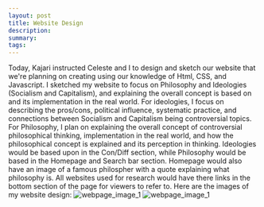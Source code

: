 ```yaml
---
layout: post
title: Website Design
description: 
summary: 
tags: 
---
```

Today, Kajari instructed Celeste and I to design and sketch our website that we're planning on creating using our knowledge of Html, CSS, and Javascript. I sketched my website to focus on Philosophy and Ideologies (Socialism and Capitalism), and explaining the overall concept is based on and its implementation in the real world. For ideologies, I focus on describing the pros/cons, political influence, systematic practice, and connections between Socialism and Capitalism being controversial topics. For Philosophy, I plan on explaining the overall concept of controversial philosophical thinking, implementation in the real world, and how the philosophical concept is explained and its perception in thinking. Ideologies would be based upon in the Con/Diff section, while Philosophy would be based in the Homepage and Search bar section. Homepage would also have an image of a famous philospher with a quote explaining what philosophy is. All websites used for research would have there links in the bottom section of the page for viewers to refer to. Here are the images of my website design: ![webpage_image_1]({{site.baseurl}}/images/assets/image1.jpg) ![webpage_image_1]({{site.baseurl}}/images/assets/image2.jpg)